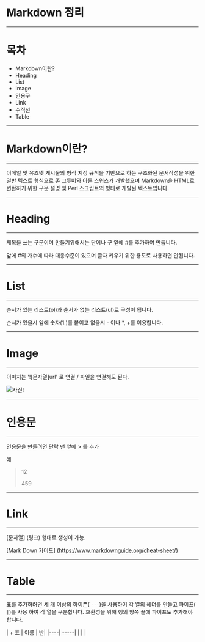 # Markdown 정리

______


# 목차

- Markdown이란?
- Heading
- List
- Image
- 인용구
- Link
- 수직선
- Table








_____________________________________________________

# Markdown이란?

_______



이메일 및 유즈넷 게시물의 형식 지정 규칙을 기반으로 하는 구조화된 문서작성을 위한 일반 텍스트 형식으로 존 그루버와 아론 스워츠가 개발했으며 Markdown을 HTML로 변환하기 위한 구문 설명 및 Perl 스크립트의 형태로 개발된 텍스트입니다.



___________



# Heading

_______________



제목을 쓰는 구문이며 만들기위해서는 단어나 구 앞에 #를 추가하여 만듭니다.

앞에 #의 개수에 따라 대응수준이 있으며 글자 키우기 위한 용도로 사용하면 안됩니다.

______________





# List

_______________



순서가 있는 리스트(ol)과 순서가 없는 리스트(ul)로 구성이 됩니다.

순서가 있을시 앞에 숫자(1.)를 붙이고 없을시 - 이나 *, +를 이용합니다.



____________________



# Image

____________





이미지는 '![문자열]url' 로 연결 / 파일을 연결해도 된다.

![사진!](C:\Users\user\Pictures\2.jpg)




_________________





# 인용문

__________

인용문을 만들려면 단락 맨 앞에 > 를 추가

예

> 12
>
> 459





_____



# Link

___________



[문자열] (링크) 형태로 생성이 가능.

[Mark Down 가이드] (https://www.markdownguide.org/cheat-sheet/)





__________



# Table

_____

표를 추가하려면 세 개 이상의 하이픈( `---`)을 사용하여 각 열의 헤더를 만들고 파이프( `|`)를 사용 하여 각 열을 구분합니다. 호환성을 위해 행의 양쪽 끝에 파이프도 추가해야 합니다.

| + 표
| 이름 | 반|
|----| -----|
|	 |		|





